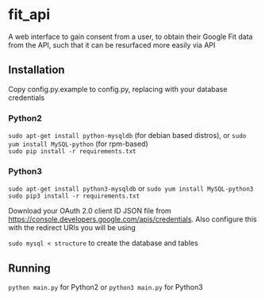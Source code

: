 # fit_api
A web interface to gain consent from a user, to obtain their Google Fit data from the API, such that it can be resurfaced more easily via API  

## Installation

Copy config.py.example to config.py, replacing with your database credentials  

### Python2
`sudo apt-get install python-mysqldb` (for debian based distros), or `sudo yum install MySQL-python` (for rpm-based)  
`sudo pip install -r requirements.txt`  

### Python3
`sudo apt-get install python3-mysqldb` or `sudo yum install MySQL-python3`  
`sudo pip3 install -r requirements.txt`  

Download your OAuth 2.0 client ID JSON file from https://console.developers.google.com/apis/credentials. Also configure this with the redirect URIs you will be using  

`sudo mysql < structure` to create the database and tables

## Running

`python main.py` for Python2 or `python3 main.py` for Python3
